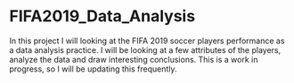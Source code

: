 # FIFA2019_Data_Analysis
In this project I will looking at the FIFA 2019 soccer players performance as a data analysis practice.
I will be looking at a few attributes of the players, analyze the data and draw interesting conclusions. This is a work in progress, so I will be updating this frequently.
